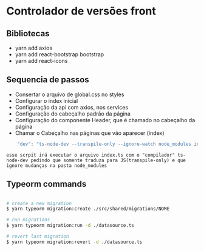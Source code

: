 # Controlador de versões front

## Bibliotecas
- yarn add axios
- yarn add react-bootstrap bootstrap
- yarn add react-icons

## Sequencia de passos
- Consertar o arquivo de global.css no styles
- Configurar o index inicial
- Configuração da api com axios, nos services
- Configuração do cabeçalho padrão da página
- Configuração do componente Header, que é chamado no cabeçalho da página
- Chamar o Cabeçalho nas páginas que vão aparecer (index)

```js
    "dev": "ts-node-dev --transpile-only --ignore-watch node_modules index.ts"
```
`esse scrpit irá executar o arquivo index.ts com o "compilador" ts-node-dev pedindo que somente traduza para JS(transpile-only) e que ignore mudanças na pasta node_modules`

## Typeorm commands

```bash

# create a new migration
$ yarn typeorm migration:create ./src/shared/migrations/NOME

# run migrations
$ yarn typeorm migration:run -d ./datasource.ts

# revert last migration
$ yarn typeorm migration:revert -d ./datasource.ts

```



